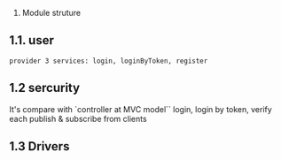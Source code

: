 1. Module struture
## 1.1. user
    provider 3 services: login, loginByToken, register
## 1.2 sercurity
   It's compare with `controller at MVC model``
   login, login by token,  verify each publish & subscribe from clients
## 1.3 Drivers
    